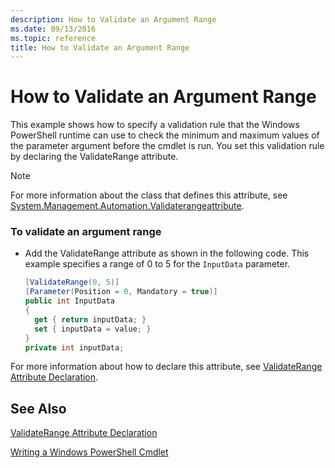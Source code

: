 ```yaml
---
description: How to Validate an Argument Range
ms.date: 09/13/2016
ms.topic: reference
title: How to Validate an Argument Range
---
```

# How to Validate an Argument Range

This example shows how to specify a validation rule that the Windows PowerShell runtime can use to check the minimum and maximum values of the parameter argument before the cmdlet is run. You set this validation rule by declaring the ValidateRange attribute.

> [!NOTE]
> For more information about the class that defines this attribute, see [System.Management.Automation.Validaterangeattribute](/dotnet/api/System.Management.Automation.ValidateRangeAttribute).

### To validate an argument range

- Add the ValidateRange attribute as shown in the following code. This example specifies a range of 0 to 5 for the `InputData` parameter.

    ```csharp
    [ValidateRange(0, 5)]
    [Parameter(Position = 0, Mandatory = true)]
    public int InputData
    {
      get { return inputData; }
      set { inputData = value; }
    }
    private int inputData;
    ```

For more information about how to declare this attribute, see [ValidateRange Attribute Declaration](./validaterange-attribute-declaration.md).

## See Also

[ValidateRange Attribute Declaration](./validaterange-attribute-declaration.md)

[Writing a Windows PowerShell Cmdlet](./writing-a-windows-powershell-cmdlet.md)

